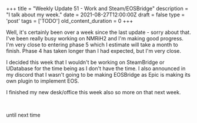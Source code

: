
+++
title = "Weekly Update 51 - Work and Steam/EOSBridge"
description = "I talk about my week."
date = 2021-08-27T12:00:00Z
draft = false
type = 'post'
tags = ['TODO']
old_content_duration = 0
+++

<p>Well, it's certainly been over a week since the last update - sorry about that. I've been really busy working on NMRiH2 and I'm making good progress.&nbsp; I'm very close to entering phase 5 which I estimate will take a month to finish. Phase 4 has taken longer than I had expected, but I'm very close.</p>
<p>I decided this week that I wouldn't be working on SteamBridge or UDatabase for the time being as I don't have the time. I also announced in my discord that I wasn't going to be making EOSBridge as Epic is making its own plugin to implement EOS.</p>
<p>I finished my new desk/office this week also so more on that next week.</p>
<p>&nbsp;</p>
<p>until next time</p>
    